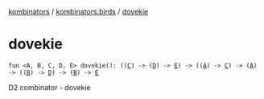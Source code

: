 [kombinators](../index.md) / [kombinators.birds](index.md) / [dovekie](./dovekie.md)

# dovekie

`fun <A, B, C, D, E> dovekie(): ((`[`C`](dovekie.md#C)`) -> (`[`D`](dovekie.md#D)`) -> `[`E`](dovekie.md#E)`) -> ((`[`A`](dovekie.md#A)`) -> `[`C`](dovekie.md#C)`) -> (`[`A`](dovekie.md#A)`) -> ((`[`B`](dovekie.md#B)`) -> `[`D`](dovekie.md#D)`) -> (`[`B`](dovekie.md#B)`) -> `[`E`](dovekie.md#E)

D2 combinator - dovekie

